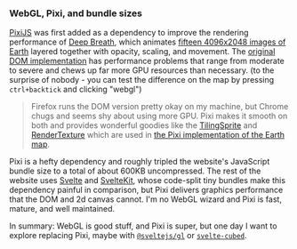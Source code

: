 ### WebGL, Pixi, and bundle sizes

[PixiJS](https://github.com/pixijs/pixi.js) was first added as a dependency to improve
the rendering performance of [Deep Breath](https://www.cosmicplayground.org/deep-breath),
which animates [fifteen 4096x2048 images of Earth](/src/static/assets/earth/)
layered together with opacity, scaling, and movement.
The [original DOM implementation](/src/lib/app/EarthViewerDom.svelte)
has performance problems that range from moderate to severe
and chews up far more GPU resources than necessary.
(to the surprise of nobody -
you can test the difference on the map by pressing `ctrl+backtick` and clicking "webgl")

> Firefox runs the DOM version pretty okay on my machine,
> but Chrome chugs and seems shy about using more GPU.
> Pixi makes it smooth on both and provides wonderful goodies like the
> [TilingSprite](http://pixijs.download/release/docs/PIXI.TilingSprite.html)
> and [RenderTexture](http://pixijs.download/release/docs/PIXI.RenderTexture.html)
> which are used in
> [the Pixi implementation of the Earth map](/src/lib/app/EarthViewerPixi.svelte).

Pixi is a hefty dependency and roughly tripled the website's JavaScript bundle size
to a total of about 600KB uncompressed.
The rest of the website uses [Svelte](https://svelte.dev) and [SvelteKit](https://kit.svelte.dev),
whose code-split tiny bundles make this dependency painful in comparison,
but Pixi delivers graphics performance that the DOM and 2d canvas cannot.
I'm no WebGL wizard and Pixi is fast, mature, and well maintained.

In summary: WebGL is good stuff, and Pixi is super, but one day I want to explore replacing Pixi,
maybe with [`@sveltejs/gl`](https://github.com/sveltejs/gl) or
[`svelte-cubed`](https://github.com/Rich-Harris/svelte-cubed).
